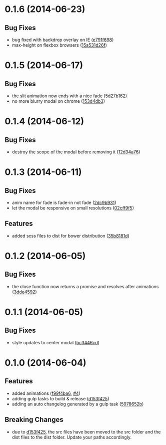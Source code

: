 <a name="0.1.6"></a>
# 0.1.6 (2014-06-23)


## Bug Fixes

- bug fixed with backdrop overlay on IE
 ([e791f698](https://github.com/ocombe/ocModal/commit/e791f698781ed6b58d7a2053a8254dceaccd4714))
- max-height on flexbox browsers
 ([15a531d26f](https://github.com/ocombe/ocModal/commit/15a531d26ffcac51b5367e3a8e920b03791b9ec7))


<a name="0.1.5"></a>
# 0.1.5 (2014-06-17)


## Bug Fixes

- the slit animation now ends with a nice fade
 ([5d27b162](https://github.com/ocombe/ocModal/commit/5d27b1623cc770d6dc6b18ba0f7e66c41d646989))
- no more blurry modal on chrome
 ([153d4db3](https://github.com/ocombe/ocModal/commit/153d4db3a35c03ed2237a6d832f251903b6954a5))


<a name="0.1.4"></a>
# 0.1.4 (2014-06-12)


## Bug Fixes

- destroy the scope of the modal before removing it
 ([12d34a76](https://github.com/ocombe/ocModal/commit/12d34a76134531a6ec5bbf4b8e04392edb6cf84b))


<a name="0.1.3"></a>
# 0.1.3 (2014-06-11)


## Bug Fixes

- anim name for fade is fade-in not fade
 ([2dc9b931](https://github.com/ocombe/ocModal/commit/2dc9b93119356bad0f19b037e7ec9233fd505c5a))
- let the modal be responsive on small resolutions
 ([02cff9f5](https://github.com/ocombe/ocModal/commit/02cff9f54d94aecb165f8a469847bd7e759dc57a))


## Features

- added scss files to dist for bower distribution
 ([35b8181d](https://github.com/ocombe/ocModal/commit/35b8181d042e1562de9d6ca2568451c4191d83e0))


<a name="0.1.2"></a>
# 0.1.2 (2014-06-05)


## Bug Fixes

- the close function now returns a promise and resolves after animations
 ([3dde4592](https://github.com/ocombe/ocModal/commit/3dde4592bace1b836b2aa4dde8e3ee9a201e31f0))


<a name="0.1.1"></a>
# 0.1.1 (2014-06-05)


## Bug Fixes

- style updates to center modal
 ([bc3446cd](https://github.com/ocombe/ocModal/commit/bc3446cdac3e9f1bf32705814a189b6755b42da2))


<a name="0.1.0"></a>
# 0.1.0 (2014-06-04)


## Features

- added animations
 ([f99f4ba6](https://github.com/ocombe/ocModal/commit/f99f4ba66f808e3760ea67120792a5af6eace63d),
 [#4](https://github.com/ocombe/ocModal/issues/4))
- adding gulp tasks to build & release
 ([d153f425](https://github.com/ocombe/ocModal/commit/d153f425f0e375d9cd8a39ffbf93047c326eb2b0))
- adding an auto changelog generated by a gulp task
 ([5978652b](https://github.com/ocombe/ocModal/commit/5978652b883f14255ac63a0c1bda0af32a747bca))


## Breaking Changes

- due to [d153f425](https://github.com/ocombe/ocModal/commit/d153f425f0e375d9cd8a39ffbf93047c326eb2b0),
  the src files have been moved to the src folder and the dist files to the dist folder. Update your paths accordingly.

